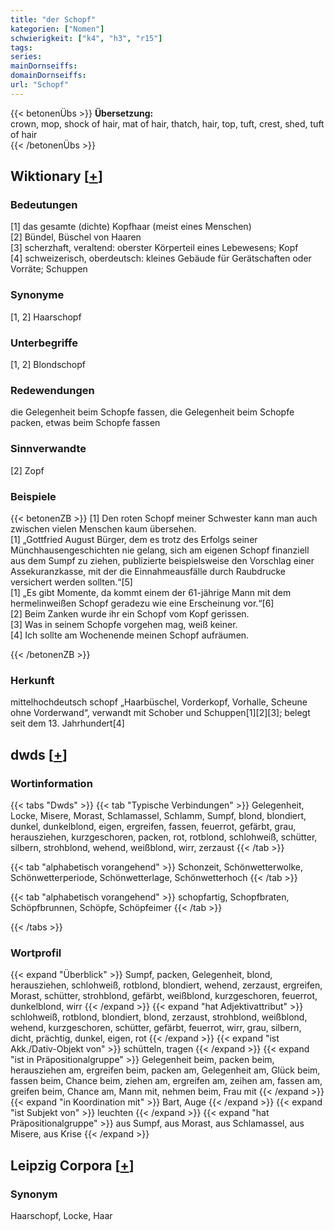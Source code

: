 ```yaml
---
title: "der Schopf"
kategorien: ["Nomen"]
schwierigkeit: ["k4", "h3", "r15"]
tags:
series:
mainDornseiffs:
domainDornseiffs:
url: "Schopf"
---
```


{{< betonenÜbs >}}
**Übersetzung:**  
crown, mop, shock of hair, mat of hair, thatch, hair, top, tuft, crest, shed, tuft  of hair  
{{< /betonenÜbs >}}

## Wiktionary [[+](https://de.wiktionary.org/wiki/Schopf)]

### Bedeutungen
[1] das gesamte (dichte) Kopfhaar (meist eines Menschen)  
[2] Bündel, Büschel von Haaren  
[3] scherzhaft, veraltend: oberster Körperteil eines Lebewesens; Kopf  
[4] schweizerisch, oberdeutsch: kleines Gebäude für Gerätschaften oder Vorräte; Schuppen  

### Synonyme
[1, 2] Haarschopf  

### Unterbegriffe
[1, 2] Blondschopf  

### Redewendungen
die Gelegenheit beim Schopfe fassen, die Gelegenheit beim Schopfe packen,  etwas beim Schopfe fassen  

### Sinnverwandte
[2] Zopf  

### Beispiele
{{< betonenZB >}}
[1] Den roten Schopf meiner Schwester kann man auch zwischen vielen Menschen kaum übersehen.  
[1] „Gottfried August Bürger, dem es trotz des Erfolgs seiner Münchhausengeschichten nie gelang, sich am eigenen Schopf finanziell aus dem Sumpf zu ziehen, publizierte beispielsweise den Vorschlag einer Assekuranzkasse, mit der die Einnahmeausfälle durch Raubdrucke versichert werden sollten.“[5]  
[1] „Es gibt Momente, da kommt einem der 61-jährige Mann mit dem hermelinweißen Schopf geradezu wie eine Erscheinung vor.“[6]  
[2] Beim Zanken wurde ihr ein Schopf vom Kopf gerissen.  
[3] Was in seinem Schopfe vorgehen mag, weiß keiner.  
[4] Ich sollte am Wochenende meinen Schopf aufräumen.  

{{< /betonenZB >}}
### Herkunft
mittelhochdeutsch schopf „Haarbüschel, Vorderkopf, Vorhalle, Scheune ohne Vorderwand“, verwandt mit Schober und Schuppen[1][2][3]; belegt seit dem 13. Jahrhundert[4]  



## dwds [[+](https://www.dwds.de/wb/Schopf)]

### Wortinformation
{{< tabs "Dwds" >}}
{{< tab "Typische Verbindungen" >}}
Gelegenheit, Locke, Misere, Morast, Schlamassel, Schlamm, Sumpf, blond, blondiert, dunkel, dunkelblond, eigen, ergreifen, fassen, feuerrot, gefärbt, grau, herausziehen, kurzgeschoren, packen, rot, rotblond, schlohweiß, schütter, silbern, strohblond, wehend, weißblond, wirr, zerzaust
{{< /tab >}}

{{< tab "alphabetisch vorangehend" >}}
Schonzeit, Schönwetterwolke, Schönwetterperiode, Schönwetterlage, Schönwetterhoch
{{< /tab >}}

{{< tab "alphabetisch vorangehend" >}}
schopfartig, Schopfbraten, Schöpfbrunnen, Schöpfe, Schöpfeimer
{{< /tab >}}

{{< /tabs >}}

### Wortprofil
{{< expand "Überblick" >}} Sumpf, packen, Gelegenheit, blond, herausziehen, schlohweiß, rotblond, blondiert, wehend, zerzaust, ergreifen, Morast, schütter, strohblond, gefärbt, weißblond, kurzgeschoren, feuerrot, dunkelblond, wirr {{< /expand >}}
{{< expand "hat Adjektivattribut" >}} schlohweiß, rotblond, blondiert, blond, zerzaust, strohblond, weißblond, wehend, kurzgeschoren, schütter, gefärbt, feuerrot, wirr, grau, silbern, dicht, prächtig, dunkel, eigen, rot {{< /expand >}}
{{< expand "ist Akk./Dativ-Objekt von" >}} schütteln, tragen {{< /expand >}}
{{< expand "ist in Präpositionalgruppe" >}} Gelegenheit beim, packen beim, herausziehen am, ergreifen beim, packen am, Gelegenheit am, Glück beim, fassen beim, Chance beim, ziehen am, ergreifen am, zeihen am, fassen am, greifen beim, Chance am, Mann mit, nehmen beim, Frau mit {{< /expand >}}
{{< expand "in Koordination mit" >}} Bart, Auge {{< /expand >}}
{{< expand "ist Subjekt von" >}} leuchten {{< /expand >}}
{{< expand "hat Präpositionalgruppe" >}} aus Sumpf, aus Morast, aus Schlamassel, aus Misere, aus Krise {{< /expand >}}

## Leipzig Corpora [[+](https://corpora.uni-leipzig.de/en/res?word=Schopf&corpusId=deu_newscrawl-public_2018)]


### Synonym
Haarschopf, Locke, Haar

